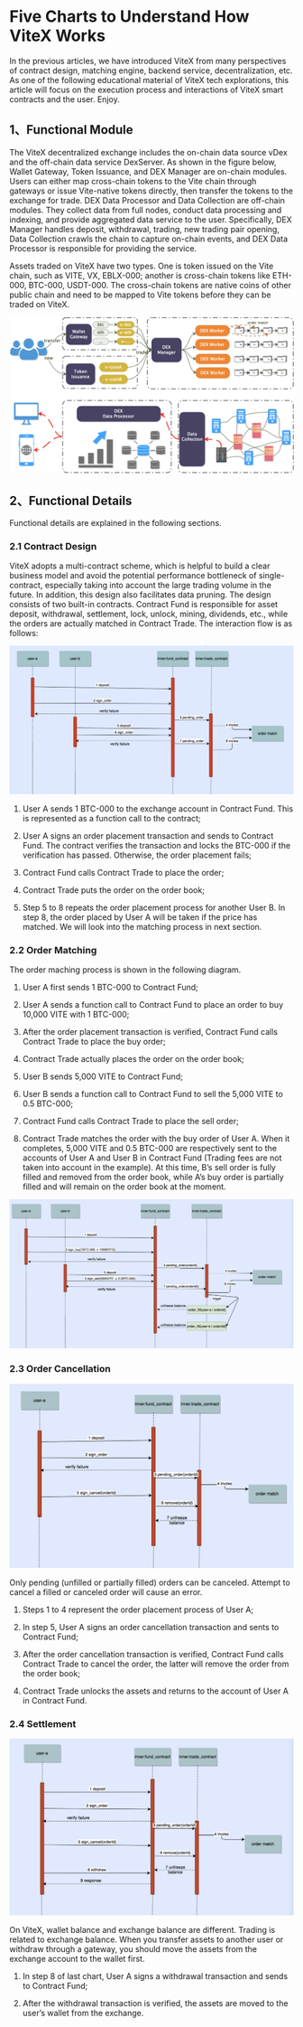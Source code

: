 # Five Charts to Understand How ViteX Works

In the previous articles, we have introduced ViteX from many perspectives of contract design, matching engine, backend service, decentralization, etc. As one of the following educational material of ViteX tech explorations, this article will focus on the execution process and interactions of ViteX smart contracts and the user. Enjoy.


## 1、Functional Module

The ViteX decentralized exchange includes the on-chain data source vDex and the off-chain data service DexServer. As shown in the figure below, Wallet Gateway, Token Issuance, and DEX Manager are on-chain modules. Users can either map cross-chain tokens to the Vite chain through gateways or issue Vite-native tokens directly, then transfer the tokens to the exchange for trade. DEX Data Processor and Data Collection are off-chain modules. They collect data from full nodes, conduct data processing and indexing, and provide aggregated data service to the user. Specifically, DEX Manager handles deposit, withdrawal, trading, new trading pair opening, Data Collection crawls the chain to capture on-chain events, and DEX Data Processor is responsible for providing the service.


Assets traded on ViteX have two types. One is token issued on the Vite chain, such as VITE, VX, EBLX-000; another is cross-chain tokens like ETH-000, BTC-000, USDT-000. The cross-chain tokens are native coins of other public chain and need to be mapped to Vite tokens before they can be traded on ViteX.

![](./assets/viteX-graphic/viteX-graphic-1.png)


## 2、Functional Details

Functional details are explained in the following sections.


### 2.1 Contract Design

ViteX adopts a multi-contract scheme, which is helpful to build a clear business model and avoid the potential performance bottleneck of single-contract, especially taking into account the large trading volume in the future. In addition, this design also facilitates data pruning.
The design consists of two built-in contracts. Contract Fund is responsible for asset deposit, withdrawal, settlement, lock, unlock, mining, dividends, etc., while the orders are actually matched in Contract Trade. The interaction flow is as follows:

![](./assets/viteX-graphic/viteX-graphic-2.png)



1. User A sends 1 BTC-000 to the exchange account in Contract Fund. This is represented as a function call to the contract;

2. User A signs an order placement transaction and sends to Contract Fund. The contract verifies the transaction and locks the BTC-000 if the verification has passed. Otherwise, the order placement fails;

3. Contract Fund calls Contract Trade to place the order;

4. Contract Trade puts the order on the order book;

5. Step 5 to 8 repeats the order placement process for another User B. In step 8, the order placed by User A will be taken if the price has matched. We will look into the matching process in next section.


### 2.2 Order Matching

The order maching process is shown in the following diagram.


1. User A first sends 1 BTC-000 to Contract Fund;

2. User A sends a function call to Contract Fund to place an order to buy 10,000 VITE with 1 BTC-000;

3. After the order placement transaction is verified, Contract Fund calls Contract Trade to place the buy order;

4. Contract Trade actually places the order on the order book;

5. User B sends 5,000 VITE to Contract Fund;

6. User B sends a function call to Contract Fund to sell the 5,000 VITE to 0.5 BTC-000;

7. Contract Fund calls Contract Trade to place the sell order;

8. Contract Trade matches the order with the buy order of User A. When it completes, 5,000 VITE and 0.5 BTC-000 are respectively sent to the accounts of User A and User B in Contract Fund (Trading fees are not taken into account in the example). At this time, B’s sell order is fully filled and removed from the order book, while A’s buy order is partially filled and will remain on the order book at the moment.


![](./assets/viteX-graphic/viteX-graphic-3.png)



### 2.3 Order Cancellation


![](./assets/viteX-graphic/viteX-graphic-4.png)


Only pending (unfilled or partially filled) orders can be canceled. Attempt to cancel a filled or canceled order will cause an error.

1. Steps 1 to 4 represent the order placement process of User A;

2. In step 5, User A signs an order cancellation transaction and sents to Contract Fund;

3. After the order cancellation transaction is verified, Contract Fund calls Contract Trade to cancel the order, the latter will remove the order from the order book;

4. Contract Trade unlocks the assets and returns to the account of User A in Contract Fund.


### 2.4 Settlement

![](./assets/viteX-graphic/viteX-graphic-5.png)



On ViteX, wallet balance and exchange balance are different. Trading is related to exchange balance. When you transfer assets to another user or withdraw through a gateway, you should move the assets from the exchange account to the wallet first.

1. In step 8 of last chart, User A signs a withdrawal transaction and sends to Contract Fund;

2. After the withdrawal transaction is verified, the assets are moved to the user’s wallet from the exchange.
